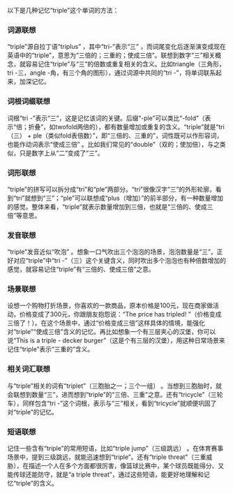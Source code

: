 以下是几种记忆“triple”这个单词的方法：

### 词源联想
“triple”源自拉丁语“triplus” ，其中“tri-”表示“三” ，而词尾变化后逐渐演变成现在英语中的“triple”，意思为“三倍的；三重的；使成三倍”。联想到数字“三”相关概念，就容易记住“triple”与“三”的倍数或重复相关的含义。比如triangle（三角形，tri -三，angle -角，有三个角的图形），通过词源中共同的“tri -”，将单词联系起来，加深记忆。

### 词根词缀联想
词根“tri -”表示“三”，这是记忆该词的关键。后缀“-ple”可以类比“-fold”（表示“倍；折叠”，如twofold两倍的），都有数量增加或重复的含义。“triple”就是“tri（三） + ple（类似fold表倍数）”，即“三倍的、三重的”，词性既可以作形容词，也能作动词表示“使成三倍” 。比如我们常见的“double”（双的；使加倍），与之类似，只是数字上从“二”变成了“三”。 

### 词形联想
“triple”的拼写可以拆分成“tri”和“ple”两部分。“tri”很像汉字“三”的外形轮廓，看到“tri”就想到“三”；“ple”可以联想成“plus（增加）”的前半部分，有一种数量增加的感觉。整体来看，“triple”就表示数量增加到三倍，也就是“三倍的、使成三倍”等意思。

### 发音联想
“triple”发音近似“吹泡” 。想象一口气吹出三个泡泡的场景，泡泡数量是“三”，正好对应“triple”中“tri -”（三）这个关键含义，同时吹出多个泡泡也有种倍数增加的感觉，就容易记住“triple”有“三倍的、使成三倍”之意。

### 场景联想
设想一个购物打折场景，你喜欢的一款商品，原本价格是100元，现在商家做活动，价格变成了300元，你跟朋友抱怨说：“The price has tripled! ”（价格变成三倍了！）。在这个场景中，通过“价格变成三倍”这样具体的情境，能强化对“triple”“使成三倍”含义的记忆。再比如想象一个有三层夹心的汉堡，你可以说“This is a triple - decker burger”（这是个有三层的汉堡），用这种日常场景来记住“triple”表示“三重的”含义。 

### 相关词汇联想
与“triple”相关的词有“triplet”（三胞胎之一；三个一组） 。当想到三胞胎时，就会联想到数量“三”，进而想到“triple”的“三倍、三重”之意。还有“tricycle”（三轮车），同样包含“tri -”这个词根，表示与“三”相关，看到“tricycle”就顺便巩固了对“triple”的记忆。

### 短语联想
记住一些含有“triple”的常用短语，比如“triple jump”（三级跳远） 。在体育赛事场景中，提到三级跳远，就能迅速想到“triple”。还有“triple threat”（三重威胁），在描述一个人在多个方面都很厉害，像篮球比赛中，某个球员既能得分、又能传球还能防守，就是“a triple threat”，通过这些短语，能更好地理解和记忆“triple”的含义。 